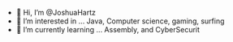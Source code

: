 - 👋 Hi, I’m @JoshuaHartz
- 👀 I’m interested in ... Java, Computer science, gaming, surfing
- 🌱 I’m currently learning ... Assembly, and CyberSecurit

<!---
JoshuaHartz/JoshuaHartz is a ✨ special ✨ repository because its `README.md` (this file) appears on your GitHub profile.
You can click the Preview link to take a look at your changes.
--->
